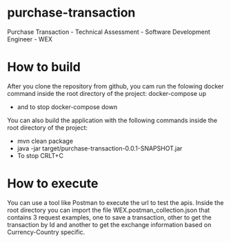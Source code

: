 # purchase-transaction
Purchase Transaction - Technical Assessment - Software Development Engineer - WEX

# How to build  
After you clone the repository from github, you cam run the folowing docker command inside the root directory of the project:
  docker-compose up 
  - and to stop docker-compose down

You can also build the application with the following commands inside the root directory of the project:
- mvn clean package
- java -jar target/purchase-transaction-0.0.1-SNAPSHOT.jar
- To stop CRLT+C

# How to execute
You can use a tool like Postman to execute the url to test the apis.
Inside the root directory you can import the file WEX.postman_collection.json that contains 3 request examples, one to save a transaction, other to get the transaction by Id
and another to get the exchange information based on Currency-Country specific.

